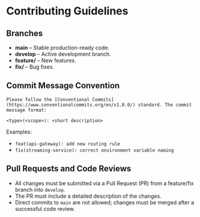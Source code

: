 # Contributing Guidelines

## Branches

- **main** – Stable production-ready code.
- **develop** – Active development branch.
- **feature/<name>** – New features.
- **fix/<name>** – Bug fixes.

## Commit Message Convention

    Please follow the [Conventional Commits](https://www.conventionalcommits.org/en/v1.0.0/) standard. The commit message format:

```<type>(<scope>): <short description>```


Examples:

- `feat(api-gateway): add new routing rule`
- `fix(streaming-service): correct environment variable naming`

## Pull Requests and Code Reviews

- All changes must be submitted via a Pull Request (PR) from a feature/fix branch into `develop`.
- The PR must include a detailed description of the changes.
- Direct commits to `main` are not allowed; changes must be merged after a successful code review.
